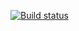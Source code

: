 [![Build status](https://ci.appveyor.com/api/projects/status/b6o6qy3883h5wgh9/branch/main?svg=true)](https://ci.appveyor.com/project/hamsa2/newdeliverycard/branch/main)
